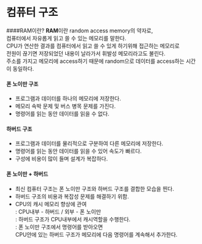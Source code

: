 # 컴퓨터 구조
####RAM이란?
**RAM**이란 random access memory의 약자로,  
컴퓨터에서 자유롭게 읽고 쓸 수 있는 메모리를 말한다.  
CPU가 연산한 결과를 컴퓨터에서 읽고 쓸 수 있게 하기위해 접근하는 메모리로  
전원이 끊기면 저장되었던 내용이 날라가서 휘발성 메모리라고도 불린다.  
주소를 가지고 메모리에 access하기 때문에 random으로 데이터를 access하는 시간이 동일하다.  

#### 폰 노이만 구조 ####
- 프로그램과 데이터를 하나의 메모리에 저장한다.
- 메모리 속박 문제 및 버스 병목 문제를 가진다. 
- 명령어를 읽는 동안 데이터를 읽을 수 없다.

#### 하버드 구조 ####
- 프로그램과 데이터를 물리적으로 구분하여 다른 메모리에 저장한다.
- 명령어를 읽는 동안 데이터를 읽을 수 있어 속도가 빠르다. 
- 구성에 비용이 많이 들며 설계가 복잡하다.

#### 폰 노이만 + 하버드 ####
- 최신 컴퓨터 구조는 폰 노이만 구조와 하버드 구조를 결합한 모습을 띈다.
- 하버드 구조의 비용과 복잡성 문제를 해결하기 위함.
- CPU의 캐시 메모리 향상에 관여   
: CPU내부 - 하버드 / 외부 - 폰 노이만    
: 하버드 구조가 CPU내부에서 캐시역할을 수행한다.    
: 폰 노이만 구조에서 명령어를 받아오면  
 CPU안에 있는 하버드 구조가 메모리에 다음 명령어를 계속해서 추가한다.
